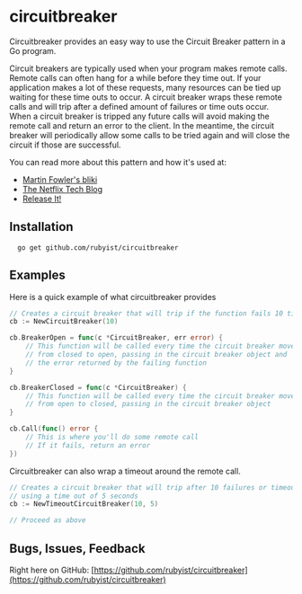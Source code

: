 # circuitbreaker

Circuitbreaker provides an easy way to use the Circuit Breaker pattern in a
Go program.

Circuit breakers are typically used when your program makes remote calls.
Remote calls can often hang for a while before they time out. If your
application makes a lot of these requests, many resources can be tied
up waiting for these time outs to occur. A circuit breaker wraps these
remote calls and will trip after a defined amount of failures or time outs
occur. When a circuit breaker is tripped any future calls will avoid making
the remote call and return an error to the client. In the meantime, the
circuit breaker will periodically allow some calls to be tried again and
will close the circuit if those are successful.

You can read more about this pattern and how it's used at:
- [Martin Fowler's bliki](http://martinfowler.com/bliki/CircuitBreaker.html)
- [The Netflix Tech Blog](http://techblog.netflix.com/2012/02/fault-tolerance-in-high-volume.html)
- [Release It!](http://pragprog.com/book/mnee/release-it)

## Installation

```
  go get github.com/rubyist/circuitbreaker
```

## Examples

Here is a quick example of what circuitbreaker provides

```go
// Creates a circuit breaker that will trip if the function fails 10 times
cb := NewCircuitBreaker(10)

cb.BreakerOpen = func(c *CircuitBreaker, err error) {
	// This function will be called every time the circuit breaker moves
	// from closed to open, passing in the circuit breaker object and
	// the error returned by the failing function
}

cb.BreakerClosed = func(c *CircuitBreaker) {
	// This function will be called every time the circuit breaker moves
	// from open to closed, passing in the circuit breaker object
}

cb.Call(func() error {
	// This is where you'll do some remote call
	// If it fails, return an error
})
```

Circuitbreaker can also wrap a timeout around the remote call.

```go
// Creates a circuit breaker that will trip after 10 failures or timeouts
// using a time out of 5 seconds
cb := NewTimeoutCircuitBreaker(10, 5)

// Proceed as above

```

## Bugs, Issues, Feedback

Right here on GitHub: [https://github.com/rubyist/circuitbreaker](https://github.com/rubyist/circuitbreaker)
